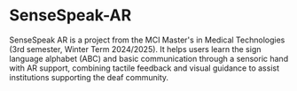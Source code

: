 # SenseSpeak-AR
SenseSpeak AR is a project from the MCI Master's in Medical Technologies (3rd semester, Winter Term 2024/2025). It helps users learn the sign language alphabet (ABC) and basic communication through a sensoric hand with AR support, combining tactile feedback and visual guidance to assist institutions supporting the deaf community.
